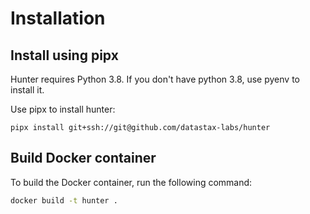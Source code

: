 # Installation

## Install using pipx

Hunter requires Python 3.8.  If you don't have python 3.8, use pyenv to install it.

Use pipx to install hunter:

```
pipx install git+ssh://git@github.com/datastax-labs/hunter
```

## Build Docker container

To build the Docker container, run the following command:

```bash
docker build -t hunter .
```
